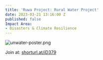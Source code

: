 ```yaml
---
title: 'Ruwa Project: Rural Water Project'
date: 2023-03-21 13:16:00 Z
published: false
Impact Area:
- Disasters & Climate Resilience
---
```


![unwater-poster.png](https://cdn.hotosm.org/website/unwater-poster.png)

Join at: [shorturl.at/iD379](https://shorturl.at/iD379)